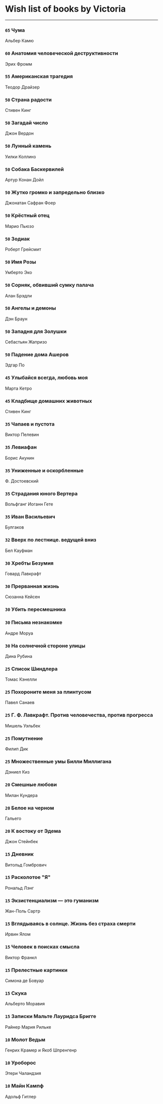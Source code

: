 # Wish list of books by Victoria
---

### `65` Чума
Альбер Камю

### `60` Анатомия человеческой деструктивности
Эрих Фромм

### `55` Американская трагедия
Теодор Драйзер

### `50` Страна радости
Стивен Кинг

### `50` Загадай число
Джон Вердон

### `50` Лунный камень
Уилки Коллинз

### `50` Собака Баскервилей
Артур Конан Дойл

### `50` Жутко громко и запредельно близко
Джонатан Сафран Фоер

### `50` Крёстный отец
Марио Пьюзо

### `50` Зодиак
Роберт Грейсмит

### `50` Имя Розы
Умберто Эко

### `50` Сорняк, обвивший сумку палача
Алан Брэдли

### `50` Ангелы и демоны
Дэн Браун

### `50` Западня для Золушки
Себастьян Жапризо

### `50` Падение дома Ашеров
Эдгар По

### `45` Улыбайся всегда, любовь моя
Марта Кетро

### `45` Кладбище домашних животных
Стивен Кинг

### `35` Чапаев и пустота
Виктор Пелевин

### `35` Левиафан
Борис Акунин

### `35` Униженные и оскорбленные
Ф. Достоевский

### `35` Страдания юного Вертера
Вольфганг Иоганн Гете

### `35` Иван Васильевич
Булгаков

### `32` Вверх по лестнице. ведущей вниз
Бел Кауфман

### `30` Хребты Безумия
Говард Лавкрафт

### `30` Прерванная жизнь
Сюзанна Кейсен

### `30` Убить пересмешника

### `30` Письма незнакомке
Андре Моруа

### `30` На солнечной стороне улицы
Дина Рубина

### `25` Список Шиндлера
Томас Кэнелли

### `25` Похороните меня за плинтусом
Павел Санаев

### `25` Г. Ф. Лавкрафт. Против человечества, против прогресса
Мишель Уэльбек

### `25` Помутнение
Филип Дик

### `25` Множественные умы Билли Миллигана
Дэниел Киз

### `20` Смешные любови
Милан Кундера

### `20` Белое на черном
Гальего

### `20` К востоку от Эдема
Джон Стейнбек

### `15` Дневник
Витольд Гомбрович

### `15` Расколотое "Я"
Рональд Лэнг

### `15` Экзистенциализм — это гуманизм
Жан-Поль Сартр

### `15` Вглядываясь в солнце. Жизнь без страха смерти
Ирвин Ялом

### `15` Человек в поисках смысла
Виктор Франкл

### `15` Прелестные картинки
Симона де Бовуар

### `15` Скука
Альберто Моравия

### `15` Записки Мальте Лауридса Бригге
Райнер Мария Рильке

### `10` Молот Ведьм
Генрих Крамер и Якоб Шпренгенр

### `10` Уроборос
Этери Чаландзия

### `10` Майн Кампф
Адольф Гитлер

